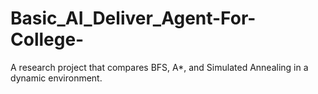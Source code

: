 # Basic_AI_Deliver_Agent-For-College-
A research project that compares BFS, A*, and Simulated Annealing in a dynamic environment.
